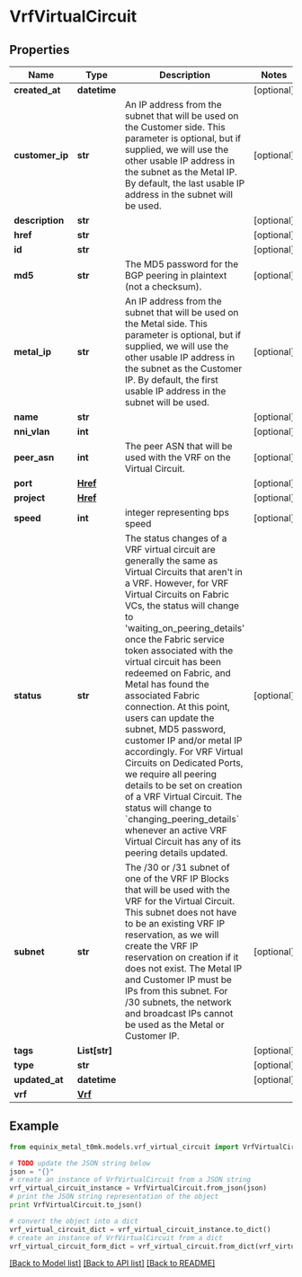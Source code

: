 # VrfVirtualCircuit


## Properties
Name | Type | Description | Notes
------------ | ------------- | ------------- | -------------
**created_at** | **datetime** |  | [optional] 
**customer_ip** | **str** | An IP address from the subnet that will be used on the Customer side. This parameter is optional, but if supplied, we will use the other usable IP address in the subnet as the Metal IP. By default, the last usable IP address in the subnet will be used. | [optional] 
**description** | **str** |  | [optional] 
**href** | **str** |  | [optional] 
**id** | **str** |  | [optional] 
**md5** | **str** | The MD5 password for the BGP peering in plaintext (not a checksum). | [optional] 
**metal_ip** | **str** | An IP address from the subnet that will be used on the Metal side. This parameter is optional, but if supplied, we will use the other usable IP address in the subnet as the Customer IP. By default, the first usable IP address in the subnet will be used. | [optional] 
**name** | **str** |  | [optional] 
**nni_vlan** | **int** |  | [optional] 
**peer_asn** | **int** | The peer ASN that will be used with the VRF on the Virtual Circuit. | [optional] 
**port** | [**Href**](Href.md) |  | [optional] 
**project** | [**Href**](Href.md) |  | [optional] 
**speed** | **int** | integer representing bps speed | [optional] 
**status** | **str** | The status changes of a VRF virtual circuit are generally the same as Virtual Circuits that aren&#39;t in a VRF. However, for VRF Virtual Circuits on Fabric VCs, the status will change to &#39;waiting_on_peering_details&#39; once the Fabric service token associated with the virtual circuit has been redeemed on Fabric, and Metal has found the associated Fabric connection. At this point, users can update the subnet, MD5 password, customer IP and/or metal IP accordingly. For VRF Virtual Circuits on Dedicated Ports, we require all peering details to be set on creation of a VRF Virtual Circuit. The status will change to &#x60;changing_peering_details&#x60; whenever an active VRF Virtual Circuit has any of its peering details updated. | [optional] 
**subnet** | **str** | The /30 or /31 subnet of one of the VRF IP Blocks that will be used with the VRF for the Virtual Circuit. This subnet does not have to be an existing VRF IP reservation, as we will create the VRF IP reservation on creation if it does not exist. The Metal IP and Customer IP must be IPs from this subnet. For /30 subnets, the network and broadcast IPs cannot be used as the Metal or Customer IP. | [optional] 
**tags** | **List[str]** |  | [optional] 
**type** | **str** |  | [optional] 
**updated_at** | **datetime** |  | [optional] 
**vrf** | [**Vrf**](Vrf.md) |  | 

## Example

```python
from equinix_metal_t0mk.models.vrf_virtual_circuit import VrfVirtualCircuit

# TODO update the JSON string below
json = "{}"
# create an instance of VrfVirtualCircuit from a JSON string
vrf_virtual_circuit_instance = VrfVirtualCircuit.from_json(json)
# print the JSON string representation of the object
print VrfVirtualCircuit.to_json()

# convert the object into a dict
vrf_virtual_circuit_dict = vrf_virtual_circuit_instance.to_dict()
# create an instance of VrfVirtualCircuit from a dict
vrf_virtual_circuit_form_dict = vrf_virtual_circuit.from_dict(vrf_virtual_circuit_dict)
```
[[Back to Model list]](../README.md#documentation-for-models) [[Back to API list]](../README.md#documentation-for-api-endpoints) [[Back to README]](../README.md)


